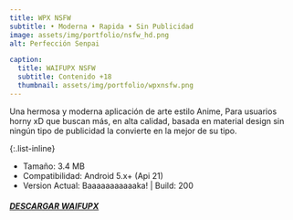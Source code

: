 ```yaml
---
title: WPX NSFW
subtitle: • Moderna • Rapida • Sin Publicidad
image: assets/img/portfolio/nsfw_hd.png
alt: Perfección Senpai

caption:
  title: WAIFUPX NSFW
  subtitle: Contenido +18
  thumbnail: assets/img/portfolio/wpxnsfw.png
---
```

Una hermosa y moderna aplicación de arte estilo Anime, Para usuarios horny xD que buscan más, en alta calidad, basada en material design sin ningún tipo de publicidad la convierte en la mejor de su tipo.

{:.list-inline}
- Tamaño: 3.4 MB
- Compatibilidad: Android 5.x+ (Api 21)
- Version Actual: Baaaaaaaaaaaka! | Build: 200

##### [DESCARGAR WAIFUPX](https://github.com/WaifuPX-DG/WaifuPX/releases/download/3.3.1/WaifuPX_Kanon_HotFix.apk)

